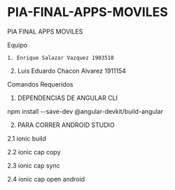 # PIA-FINAL-APPS-MOVILES

PIA FINAL APPS MOVILES

Equipo

	1. Enrique Salazar Vazquez 1903518
  
  2. Luis Eduardo Chacon Alvarez 1911154
  
  
Comandos Requeridos

1. DEPENDENCIAS DE ANGULAR CLI

npm install --save-dev @angular-devkit/build-angular

2. PARA CORRER ANDROID STUDIO

2.1 ionic build

2.2 ionic cap copy

2.3 ionic cap sync

2.4 ionic cap open android
